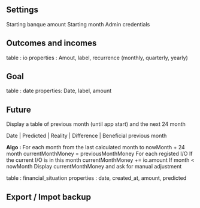 ## Settings
Starting banque amount
Starting month
Admin credentials

## Outcomes and incomes
table : io
properties : Amout, label, recurrence (monthly, quarterly, yearly)

## Goal
table : date
properties: Date, label, amount

## Future

Display a table of previous month (until app start) and the next 24 month

Date | Predicted | Reality | Difference | Beneficial previous month

**Algo :**
For each month from the last calculated month to nowMonth + 24 month
    currentMonthMoney = previousMonthMoney
    For each registed I/O
        If the current I/O is in this month
            currentMonthMoney += io.amount
    If month < nowMonth
        Display currentMonthMoney and ask for manual adjustment

table : financial_situation
properties : date, created_at, amount, predicted

## Export / Impot backup


